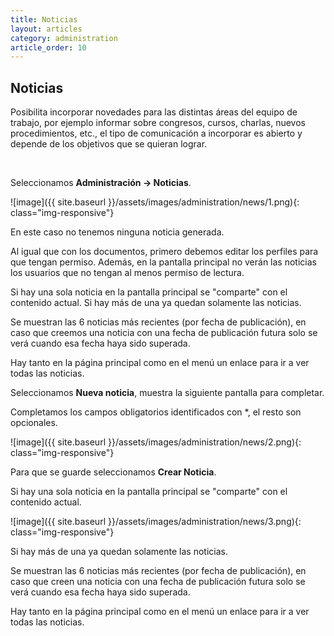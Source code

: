 ```yaml
---
title: Noticias
layout: articles
category: administration
article_order: 10
---
```

## Noticias

Posibilita incorporar novedades para las distintas áreas del equipo de trabajo, por ejemplo informar sobre congresos, cursos, charlas, nuevos procedimientos, etc., el tipo de comunicación a incorporar es abierto y depende de los objetivos que se quieran lograr.

&nbsp;

Seleccionamos **Administración -> Noticias**.

![image]({{ site.baseurl }}/assets/images/administration/news/1.png){: class="img-responsive"}

En este caso no tenemos ninguna noticia generada.

Al igual que con los documentos, primero debemos editar los perfiles para que tengan permiso. Además, en la pantalla principal no verán las noticias los usuarios que no tengan al menos permiso de lectura.

Si hay una sola noticia en la pantalla principal se "comparte" con el contenido actual. Si hay más de una ya quedan solamente las noticias.

Se muestran las 6 noticias más recientes (por fecha de publicación), en caso que creemos una noticia con una fecha de publicación futura solo se verá cuando esa fecha haya sido superada.

Hay tanto en la página principal como en el menú un enlace para ir a ver todas las noticias.

Seleccionamos **Nueva noticia**, muestra la siguiente pantalla para completar.

Completamos los campos obligatorios identificados con *, el resto son opcionales.

![image]({{ site.baseurl }}/assets/images/administration/news/2.png){: class="img-responsive"}

Para que se guarde seleccionamos **Crear Noticia**.

Si hay una sola noticia en la pantalla principal se "comparte" con el contenido actual.

![image]({{ site.baseurl }}/assets/images/administration/news/3.png){: class="img-responsive"}

Si hay más de una ya quedan solamente las noticias.

Se muestran las 6 noticias más recientes (por fecha de publicación), en caso que creen una noticia con una fecha de publicación futura solo se verá cuando esa fecha haya sido superada.

Hay tanto en la página principal como en el menú un enlace para ir a ver todas las noticias.
